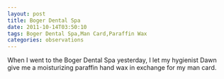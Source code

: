 ```yaml
---
layout: post
title: Boger Dental Spa
date: 2011-10-14T03:50:10
tags: Boger Dental Spa,Man Card,Paraffin Wax
categories: observations
---
```


When I went to the Boger Dental Spa yesterday, I let my hygienist Dawn give me
a moisturizing paraffin hand wax in exchange for my man card.

